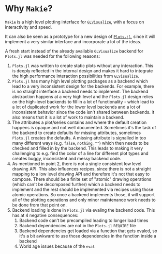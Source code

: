 # Why `Makie`?

`Makie` is a high level plotting interface for [`GLVisualize`](https://github.com/JuliaGL/GLVisualize.jl/), with a focus on interactivity and speed.

It can also be seen as a prototype for a new design of [`Plots.jl`](https://github.com/JuliaPlots/Plots.jl),
since it will implement a very similar interface and incorporate a lot of the ideas.

A fresh start instead of the already available `GLVisualize` backend for `Plots.jl` was needed for the following reasons:

1) `Plots.jl` was written to create static plots without any interaction. This is deeply reflected in the internal design
   and makes it hard to integrate the high performance interaction possibilities from `GLVisualize`.
1) `Plots.jl` has many high level plotting packages as a backend which lead to a very inconsistent design for the backends.
   For example, there is no straight interface a backend needs to implement. The backend abstraction happens at a very high level
   and the `Plots.jl` design relies on the high-level backends to fill in a lot of functionality - which lead to a lot of duplicated work
   for the lower level backends and a lot of inconsistent behavior since the code isn't shared between backends.
   It also means that it is a lot of work to maintain a backend.
1) The attributes a plot/series contains and where the default creation happens is opaque and not well documented.
   Sometimes it's the task of the backend to create defaults for missing attributes, sometimes `Plots.jl` creates the defaults.
   A missing attribute is signalled in too many different ways (e.g. `false`, `nothing`, `""`) which then needs to be checked and filled in by the backend.
   This leads to making it very challenging to e.g. find the color of a line for different plot types and creates buggy, inconsistent and messy backend code.
1) As mentioned in point 2, there is not a single consistent low level drawing API.
   This also influences recipes, since there is not a straight mapping to a low level drawing API and therefore it's not that easy to compose.
   There should be a finite set of "atomic" drawing operations (which can't be decomposed further) which a backend
   needs to implement and the rest should be implemented via recipes using those atomic operations.
   So once a backend implements those, it will support all of the plotting operations and only minor maintenance work needs to be done from that point on.
1) Backend loading is done in `Plots.jl` via evaling the backend code. This has at 4 negative consequences:
   1) Backend code can't be precompiled leading to longer load times
   1) Backend dependencies are not in the `Plots.jl` `REQUIRE` file
   1) Backend dependencies get loaded via a function that gets evaled, so it's a bit awkward to use those dependencies in the function inside a backend
   1) World age issues because of the `eval`
